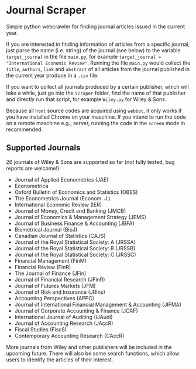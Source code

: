 # Journal Scraper
 Simple python webcrawler for finding journal articles issued in the current year. 
 
 If you are interested in finding information of articles from a specific journal,
 just parse the name (i.e. string) of the journal (see below) to the variable `target_journal` 
 in the file `main.py`, for example `target_journal = "International Economic Review"`. 
 Running the file `main.py` would collect the `title`, `authors`, `link` and `abstract` of all 
 articles from the journal published in the current year produce in a `.csv` file.
 
 If you want to collect all journals produced by a certain publisher, which will take a while,
 just go into the `Scraper` folder, find the name of that publisher and directly run that script,
 for example `Wiley.py` for Wiley & Sons.
 
Because all `html` source codes are acquired using `webbot`, it only works if you have 
installed Chrome on your maschine. If you intend to run the code on a remote maschine
e.g., server, running the code in the `screen` mode in recommended.
 
## Supported Journals
26 journals of Wiley & Sons are supported so far (not fully tested, bug reports are welcome!)
- Journal of Applied Econometrics (JAE)
- Econometrica
- Oxford Bulletin of Economics and Statistics (OBES)
- The Econometrics Journal (Econom. J.)
- International Economic Review (IER)
- Journal of Money, Credit and Banking (JMCB)
- Journal of Economics & Management Strategy (JEMS)
- Journal of Business Finance & Accounting (JBFA)
- Biometrical Journal (BioJ)
- Canadian Journal of Statistics (CAJS)
- Journal of the Royal Statistical Society: A (JRSSA)
- Journal of the Royal Statistical Society: B (JRSSB)
- Journal of the Royal Statistical Society: C (JRSSC)
- Financial Management (FinM)
- Financial Review (FinR)
- The Journal of Finance (JFin)
- Journal of Financial Research (JFinR)
- Journal of Futures Markets (JFM)
- Journal of Risk and Insurance (JRIns)
- Accounting Perspectives (APPC)
- Journal of International Financial Management & Accounting (JIFMA)
- Journal of Corporate Accounting & Finance (JCAF)
- International Journal of Auditing (IJAudi)
- Journal of Accounting Research (JAccR)
- Fiscal Studies (FiscS)
- Contemporary Accounting Research (CAccR)

More journals from Wiley and other publishers will be included in the upcoming future.
There will also be some search functions, which allow users to identify the articles of their interest.


 
